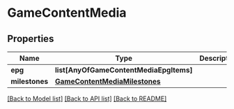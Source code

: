 # GameContentMedia

## Properties
Name | Type | Description | Notes
------------ | ------------- | ------------- | -------------
**epg** | **list[AnyOfGameContentMediaEpgItems]** |  | [optional] 
**milestones** | [**GameContentMediaMilestones**](GameContentMediaMilestones.md) |  | [optional] 

[[Back to Model list]](../README.md#documentation-for-models) [[Back to API list]](../README.md#documentation-for-api-endpoints) [[Back to README]](../README.md)

